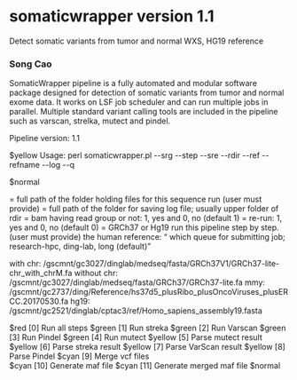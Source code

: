 # somaticwrapper version 1.1 ##

Detect somatic variants from tumor and normal WXS, HG19 reference 

### Song Cao ###

SomaticWrapper pipeline is a fully automated and modular software package designed for detection of somatic variants from tumor and normal exome data. It works on LSF job scheduler and can run multiple jobs in parallel. Multiple standard variant calling tools are included in the pipeline such as varscan, strelka, mutect and pindel.


Pipeline version: 1.1

$yellow     Usage: perl somaticwrapper.pl  --srg --step --sre --rdir --ref --refname --log --q 

$normal

<rdir> = full path of the folder holding files for this sequence run (user must provide)
<log> = full path of the folder for saving log file; usually upper folder of rdir
<srg> = bam having read group or not: 1, yes and 0, no (default 1)
<sre> = re-run: 1, yes and 0, no  (default 0)
<refname> = GRCh37 or Hg19
<step> run this pipeline step by step. (user must provide)
<ref> the human reference: 
<q> which queue for submitting job; research-hpc, ding-lab, long (default)

with chr: /gscmnt/gc3027/dinglab/medseq/fasta/GRCh37V1/GRCh37-lite-chr_with_chrM.fa
without chr: /gscmnt/gc3027/dinglab/medseq/fasta/GRCh37/GRCh37-lite.fa
mmy: /gscmnt/gc2737/ding/Reference/hs37d5_plusRibo_plusOncoViruses_plusERCC.20170530.fa 
hg19: /gscmnt/gc2521/dinglab/cptac3/ref/Homo_sapiens_assembly19.fasta 

$red         [0]  Run all steps
$green       [1]  Run streka
$green       [2]  Run Varscan
$green       [3]  Run Pindel
$green       [4]  Run mutect
$yellow      [5]  Parse mutect result
$yellow      [6]  Parse streka result
$yellow      [7]  Parse VarScan result
$yellow      [8]  Parse Pindel
$cyan        [9]  Merge vcf files  
$cyan        [10] Generate maf file 
$cyan        [11] Generate merged maf file
$normal
 
